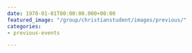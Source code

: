```yaml
---
date: 1970-01-01T00:00:00.000+00:00
featured_image: "/group/christianstudent/images/previous/"
categories:
- previous-events

---
```

